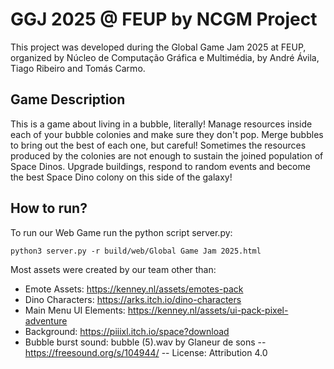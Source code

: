 # GGJ 2025 @ FEUP by NCGM Project

This project was developed during the Global Game Jam 2025 at FEUP, organized by Núcleo de Computação Gráfica e Multimédia, by André Ávila, Tiago Ribeiro and Tomás Carmo.

## Game Description

This is a game about living in a bubble, literally!
Manage resources inside each of your bubble colonies and make sure they don't pop.
Merge bubbles to bring out the best of each one, but careful! Sometimes the resources produced by the colonies are not enough to sustain the joined population of Space Dinos.
Upgrade buildings, respond to random events and become the best Space Dino colony on this side of the galaxy!

## How to run?

To run our Web Game run the python script server.py:
```
python3 server.py -r build/web/Global Game Jam 2025.html
```

Most assets were created by our team other than:
- Emote Assets: https://kenney.nl/assets/emotes-pack
- Dino Characters: https://arks.itch.io/dino-characters
- Main Menu UI Elements: https://kenney.nl/assets/ui-pack-pixel-adventure
- Background: https://piiixl.itch.io/space?download
- Bubble burst sound: bubble (5).wav by Glaneur de sons -- https://freesound.org/s/104944/ -- License: Attribution 4.0
